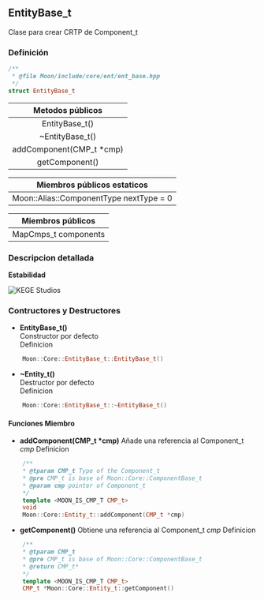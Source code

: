 ## **EntityBase_t**

Clase para crear CRTP de Component_t

### Definición
``` C++
/**
 * @file Moon/include/core/ent/ent_base.hpp
 */
struct EntityBase_t
```

| **Metodos públicos**     |
|:------------------------:|
| EntityBase_t()               |
| ~EntityBase_t()              |
| addComponent(CMP_t *cmp) |
| getComponent()           |

| **Miembros públicos estaticos**         |
|:---------------------------------------:|
| Moon::Alias::ComponentType nextType = 0 |

| **Miembros públicos**         |
|:-----------------------------:|
| MapCmps_t components          |

### **Descripcion detallada**

**Estabilidad**

![KEGE Studios](https://raw.githubusercontent.com/reitmas32/Moon/master/assets/stability/stability_2.png)

### Contructores y Destructores

- **EntityBase_t()**<br>
  Constructor por defecto<br>
  Definicion
```C++
    Moon::Core::EntityBase_t::EntityBase_t()
```

- **~Entity_t()**<br>
  Destructor por defecto<br>
  Definicion
```C++
    Moon::Core::EntityBase_t::~EntityBase_t()
```

#### Funciones Miembro
- **addComponent(CMP_t \*cmp)**
    Añade una referencia al Component_t *cmp*
    Definicion
```C++
    /**
    * @tparam CMP_t Type of the Component_t
    * @pre CMP_t is base of Moon::Core::ComponentBase_t
    * @param cmp pointer of Component_t
    */
    template <MOON_IS_CMP_T CMP_t>
    void
    Moon::Core::Entity_t::addComponent(CMP_t *cmp)
```

- **getComponent()**
    Obtiene una referencia al Component_t *cmp*
    Definicion
```C++
    /**
    * @tparam CMP_t
    * @pre CMP_t is base of Moon::Core::ComponentBase_t
    * @return CMP_t*
    */
    template <MOON_IS_CMP_T CMP_t>
    CMP_t *Moon::Core::Entity_t::getComponent()
```